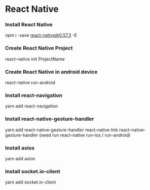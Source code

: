 # React Native

### Install React Native
npm i -save react-native@0.57.3 -E

### Create React Native Project
react-native init ProjectName

### Create React Native in android device
react-native run-android

### Install react-navigation
yarn add react-navigation

### Install react-native-gesture-handler
yarn add react-native-gesture-handler
react-native link react-native-gesture-handler (need run react-native run-ios / run-android)

### Install axios
yarn add axios

### Install socket.io-client
yarn add socket.io-client
